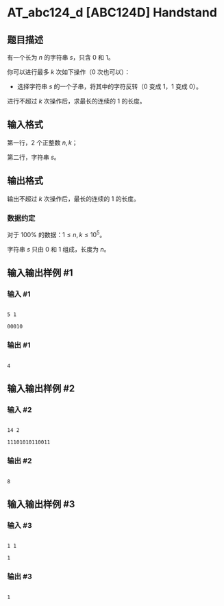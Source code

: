 # AT_abc124_d [ABC124D] Handstand

## 题目描述

有一个长为 $n$ 的字符串 $s$，只含 $0$ 和 $1$。  
你可以进行最多 $k$ 次如下操作（$0$ 次也可以）：

- 选择字符串 $s$ 的一个子串，将其中的字符反转（$0$ 变成 $1$，$1$ 变成 $0$）。

进行不超过 $k$ 次操作后，求最长的连续的 $1$ 的长度。

## 输入格式

第一行，$2$ 个正整数 $n,k$；  
第二行，字符串 $s$。

## 输出格式

输出不超过 $k$ 次操作后，最长的连续的 $1$ 的长度。

### 数据约定

对于 $100\%$ 的数据：$1 \le n, k \le 10^5$。  
字符串 $s$ 只由 $0$ 和 $1$ 组成，长度为 $n$。

## 输入输出样例 #1

### 输入 #1

```
5 1
00010
```

### 输出 #1

```
4
```

## 输入输出样例 #2

### 输入 #2

```
14 2
11101010110011
```

### 输出 #2

```
8
```

## 输入输出样例 #3

### 输入 #3

```
1 1
1
```

### 输出 #3

```
1
```